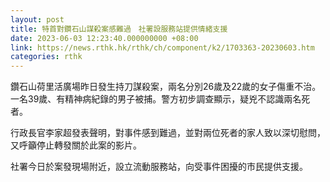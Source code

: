 ```yaml
---
layout: post
title: 特首對鑽石山謀殺案感難過　社署設服務站提供情緒支援
date: 2023-06-03 12:23:40.000000000 +08:00
link: https://news.rthk.hk/rthk/ch/component/k2/1703363-20230603.htm
categories: rthk
---
```


鑽石山荷里活廣場昨日發生持刀謀殺案，兩名分別26歲及22歲的女子傷重不治。一名39歲、有精神病紀錄的男子被捕。警方初步調查顯示，疑兇不認識兩名死者。

行政長官李家超發表聲明，對事件感到難過，並對兩位死者的家人致以深切慰問，又呼籲停止轉發關於此案的影片。

社署今日於案發現場附近，設立流動服務站，向受事件困擾的市民提供支援。
